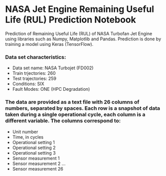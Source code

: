 # NASA Jet Engine Remaining Useful Life (RUL) Prediction Notebook
Prediction of Remaining Useful Life (RUL) of NASA Turbofan Jet Engine using libraries such as Numpy, Matplotlib and Pandas. Prediction is done by training a model using Keras (TensorFlow).

### Data set characteristics:

 - Data set name: NASA Turbojet (FD002)
 - Train trjectories: 260
 - Test trajectories: 259
 - Conditions: SIX
 - Fault Modes: ONE (HPC Degradation)

### The data are provided as a text file with 26 columns of numbers, separated by spaces. Each row is a snapshot of data taken during a single operational cycle, each column is a different variable. The columns correspond to:

- Unit number
- Time, in cycles
- Operational setting 1
- Operational setting 2
- Operational setting 3
- Sensor measurement  1
- Sensor measurement  2
... 
- Sensor measurement  26
